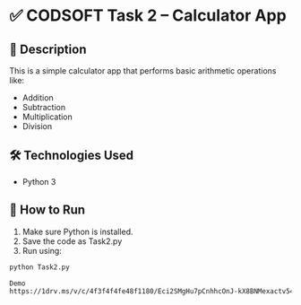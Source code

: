 # ✅ CODSOFT Task 2 – Calculator App

## 📌 Description
This is a simple calculator app that performs basic arithmetic operations like:
- Addition
- Subtraction
- Multiplication
- Division

## 🛠 Technologies Used
- Python 3

## 🚀 How to Run
1. Make sure Python is installed.
2. Save the code as Task2.py
3. Run using:
```bash
python Task2.py

Demo
https://1drv.ms/v/c/4f3f4f4fe48f1180/Eci2SMgHu7pCnhhcOnJ-kX8BNMexactv54u6o2U4ihy4lg?e=4mFEdA
